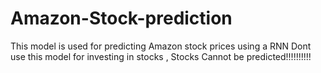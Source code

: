 # Amazon-Stock-prediction
This model is used for predicting Amazon stock prices using a RNN
Dont use this model for investing in stocks , Stocks Cannot be predicted!!!!!!!!!!
